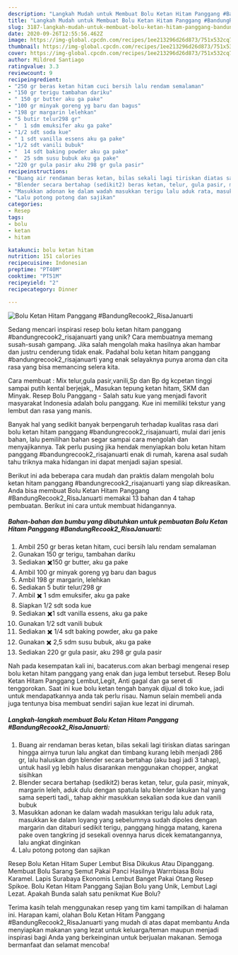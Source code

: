 ```yaml
---
description: "Langkah Mudah untuk Membuat Bolu Ketan Hitam Panggang #BandungRecook2_RisaJanuarti yang Lezat"
title: "Langkah Mudah untuk Membuat Bolu Ketan Hitam Panggang #BandungRecook2_RisaJanuarti yang Lezat"
slug: 3187-langkah-mudah-untuk-membuat-bolu-ketan-hitam-panggang-bandungrecook2-risajanuarti-yang-lezat
date: 2020-09-26T12:55:56.462Z
image: https://img-global.cpcdn.com/recipes/1ee213296d26d873/751x532cq70/bolu-ketan-hitam-panggang-bandungrecook2_risajanuarti-foto-resep-utama.jpg
thumbnail: https://img-global.cpcdn.com/recipes/1ee213296d26d873/751x532cq70/bolu-ketan-hitam-panggang-bandungrecook2_risajanuarti-foto-resep-utama.jpg
cover: https://img-global.cpcdn.com/recipes/1ee213296d26d873/751x532cq70/bolu-ketan-hitam-panggang-bandungrecook2_risajanuarti-foto-resep-utama.jpg
author: Mildred Santiago
ratingvalue: 3.3
reviewcount: 9
recipeingredient:
- "250 gr beras ketan hitam cuci bersih lalu rendam semalaman"
- "150 gr terigu tambahan dariku"
- " 150 gr butter aku ga pake"
- "100 gr minyak goreng yg baru dan bagus"
- "198 gr margarin lelehkan"
- "5 butir telur298 gr"
- "  1 sdm emuksifer aku ga pake"
- "1/2 sdt soda kue"
- " 1 sdt vanilla essens aku ga pake"
- "1/2 sdt vanili bubuk"
- "  14 sdt baking powder aku ga pake"
- "  25 sdm susu bubuk aku ga pake"
- "220 gr gula pasir aku 298 gr gula pasir"
recipeinstructions:
- "Buang air rendaman beras ketan, bilas sekali lagi tiriskan diatas saringan hingga airnya turun lalu angkat dan timbang kurang lebih menjadi 286 gr, lalu haluskan dgn blender secara bertahap (aku bagi jadi 3 tahap), untuk hasil yg lebih halus disarankan menggunakan chopper, angkat sisihkan"
- "Blender secara bertahap (sedikit2) beras ketan, telur, gula pasir, minyak, margarin leleh, aduk dulu dengan spatula lalu blender lakukan hal yang sama seperti tadi,, tahap akhir masukkan sekalian soda kue dan vanili bubuk"
- "Masukkan adonan ke dalam wadah masukkan terigu lalu aduk rata, masukkan ke dalam loyang yang sebelumnya sudah dipoles dengan margarin dan ditaburi sedikit terigu, panggang hingga matang, karena pake oven tangkring jd sesekali ovennya harus dicek kematangannya, lalu angkat dinginkan"
- "Lalu potong potong dan sajikan"
categories:
- Resep
tags:
- bolu
- ketan
- hitam

katakunci: bolu ketan hitam 
nutrition: 151 calories
recipecuisine: Indonesian
preptime: "PT40M"
cooktime: "PT51M"
recipeyield: "2"
recipecategory: Dinner

---
```



![Bolu Ketan Hitam Panggang #BandungRecook2_RisaJanuarti](https://img-global.cpcdn.com/recipes/1ee213296d26d873/751x532cq70/bolu-ketan-hitam-panggang-bandungrecook2_risajanuarti-foto-resep-utama.jpg)

Sedang mencari inspirasi resep bolu ketan hitam panggang #bandungrecook2_risajanuarti yang unik? Cara membuatnya memang susah-susah gampang. Jika salah mengolah maka hasilnya akan hambar dan justru cenderung tidak enak. Padahal bolu ketan hitam panggang #bandungrecook2_risajanuarti yang enak selayaknya punya aroma dan cita rasa yang bisa memancing selera kita.

Cara membuat : Mix telur,gula pasir,vanili,Sp dan Bp dg kcpetan tinggi sampai putih kental berjejak,, Masukan tepung ketan hitam, SKM dan Minyak. Resep Bolu Panggang - Salah satu kue yang menjadi favorit masyarakat Indonesia adalah bolu panggang. Kue ini memiliki tekstur yang lembut dan rasa yang manis.

Banyak hal yang sedikit banyak berpengaruh terhadap kualitas rasa dari bolu ketan hitam panggang #bandungrecook2_risajanuarti, mulai dari jenis bahan, lalu pemilihan bahan segar sampai cara mengolah dan menyajikannya. Tak perlu pusing jika hendak menyiapkan bolu ketan hitam panggang #bandungrecook2_risajanuarti enak di rumah, karena asal sudah tahu triknya maka hidangan ini dapat menjadi sajian spesial.


Berikut ini ada beberapa cara mudah dan praktis dalam mengolah bolu ketan hitam panggang #bandungrecook2_risajanuarti yang siap dikreasikan. Anda bisa membuat Bolu Ketan Hitam Panggang #BandungRecook2_RisaJanuarti memakai 13 bahan dan 4 tahap pembuatan. Berikut ini cara untuk membuat hidangannya.

<!--inarticleads1-->

##### Bahan-bahan dan bumbu yang dibutuhkan untuk pembuatan Bolu Ketan Hitam Panggang #BandungRecook2_RisaJanuarti:

1. Ambil 250 gr beras ketan hitam, cuci bersih lalu rendam semalaman
1. Gunakan 150 gr terigu, tambahan dariku
1. Sediakan  ✖️150 gr butter, aku ga pake
1. Ambil 100 gr minyak goreng yg baru dan bagus
1. Ambil 198 gr margarin, lelehkan
1. Sediakan 5 butir telur/298 gr
1. Ambil  ✖️ 1 sdm emuksifer, aku ga pake
1. Siapkan 1/2 sdt soda kue
1. Sediakan  ✖️1 sdt vanilla essens, aku ga pake
1. Gunakan 1/2 sdt vanili bubuk
1. Sediakan  ✖️ 1/4 sdt baking powder, aku ga pake
1. Gunakan  ✖️ 2,5 sdm susu bubuk, aku ga pake
1. Sediakan 220 gr gula pasir, aku 298 gr gula pasir


Nah pada kesempatan kali ini, bacaterus.com akan berbagi mengenai resep bolu ketan hitam panggang yang enak dan juga lembut tersebut. Resep Bolu Ketan Hitam Panggang Lembut,Legit, Anti gagal dan ga seret di tenggorokan. Saat ini kue bolu ketan tengah banyak dijual di toko kue, jadi untuk mendapatkannya anda tak perlu risau. Namun selain membeli anda juga tentunya bisa membuat sendiri sajian kue lezat ini dirumah. 

<!--inarticleads2-->

##### Langkah-langkah membuat Bolu Ketan Hitam Panggang #BandungRecook2_RisaJanuarti:

1. Buang air rendaman beras ketan, bilas sekali lagi tiriskan diatas saringan hingga airnya turun lalu angkat dan timbang kurang lebih menjadi 286 gr, lalu haluskan dgn blender secara bertahap (aku bagi jadi 3 tahap), untuk hasil yg lebih halus disarankan menggunakan chopper, angkat sisihkan
1. Blender secara bertahap (sedikit2) beras ketan, telur, gula pasir, minyak, margarin leleh, aduk dulu dengan spatula lalu blender lakukan hal yang sama seperti tadi,, tahap akhir masukkan sekalian soda kue dan vanili bubuk
1. Masukkan adonan ke dalam wadah masukkan terigu lalu aduk rata, masukkan ke dalam loyang yang sebelumnya sudah dipoles dengan margarin dan ditaburi sedikit terigu, panggang hingga matang, karena pake oven tangkring jd sesekali ovennya harus dicek kematangannya, lalu angkat dinginkan
1. Lalu potong potong dan sajikan


Resep Bolu Ketan Hitam Super Lembut Bisa Dikukus Atau Dipanggang. Membuat Bolu Sarang Semut Pakai Panci Hasilnya Warrrbiasa Bolu Karamel. Lapis Surabaya Ekonomis Lembut Banget Pakai Otang Resep Spikoe. Bolu Ketan Hitam Panggang Sajian Bolu yang Unik, Lembut Lagi Lezat. Apakah Bunda salah satu penikmat Kue Bolu? 

Terima kasih telah menggunakan resep yang tim kami tampilkan di halaman ini. Harapan kami, olahan Bolu Ketan Hitam Panggang #BandungRecook2_RisaJanuarti yang mudah di atas dapat membantu Anda menyiapkan makanan yang lezat untuk keluarga/teman maupun menjadi inspirasi bagi Anda yang berkeinginan untuk berjualan makanan. Semoga bermanfaat dan selamat mencoba!
